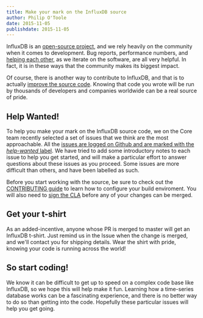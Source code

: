 ```yaml
---
title: Make your mark on the InfluxDB source
author: Philip O'Toole
date: 2015-11-05
publishdate: 2015-11-05
---
```

InfluxDB is an [open-source project](https://github.com/influxdb/influxdb), and we rely heavily on the community when it comes to development. Bug reports, performance numbers, and [helping each other](https://groups.google.com/forum/#!forum/influxdb), as we iterate on the software, are all very helpful. In fact, it is in these ways that the community makes its biggest impact.

Of course, there is another way to contribute to InfluxDB, and that is to actually [improve the source code](https://github.com/influxdb/influxdb/graphs/contributors). Knowing that code you wrote will be run by thousands of developers and companies worldwide can be a real source of pride.

## Help Wanted!

To help you make your mark on the InfluxDB source code, we on the Core team recently selected a set of issues that we think are the most approachable. All the [issues are logged on Github and are marked with the _help-wanted_ label](https://github.com/influxdb/influxdb/labels/status%2Fhelp-wanted). We have tried to add some introductory notes to each issue to help you get started, and will make a particular effort to answer questions about these issues as you proceed. Some issues are more difficult than others, and have been labelled as such.

Before you start working with the source, be sure to check out the [CONTRIBUTING guide](https://github.com/influxdb/influxdb/blob/master/CONTRIBUTING.md) to learn how to configure your build enviroment. You will also need to [sign the CLA](https://influxdb.com/community/cla.html) before any of your changes can be merged.

## Get your t-shirt

As an added-incentive, anyone whose PR is merged to master will get an InfluxDB t-shirt. Just remind us in the Issue when the change is merged, and we'll contact you for shipping details. Wear the shirt with pride, knowing your code is running across the world!

## So start coding!

We know it can be difficult to get up to speed on a complex code base like InfluxDB, so we hope this will help make it fun. Learning how a time-series database works can be a fascinating experience, and there is no better way to do so than getting into the code. Hopefully these particular issues will help you get going.
